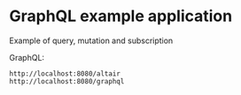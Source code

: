 # GraphQL example application

Example of query, mutation and subscription

GraphQL:

```
http://localhost:8080/altair
http://localhost:8080/graphql
```
